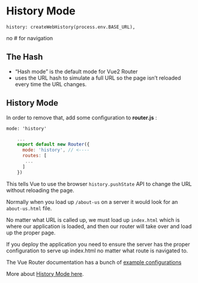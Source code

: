 # History Mode

```
history: createWebHistory(process.env.BASE_URL),
```

no # for navigation

## The Hash

- “Hash mode” is the default mode for Vue2 Router
- uses the URL hash to simulate a full URL so the page isn’t reloaded every time the URL changes.

## History Mode

In order to remove that, add some configuration to **router.js** :

`mode: 'history'`

```javascript
    ...
    export default new Router({
      mode: 'history', // <----
      routes: [
       ...
      ]
    })
```

This tells Vue to use the browser `history.pushState` API to change the URL without reloading the page.

Normally when you load up `/about-us` on a server it would look for an `about-us.html` file.

No matter what URL is called up, we must load up `index.html` which is where our application is loaded, and then our router will take over and load up the proper page.

If you deploy the application you need to ensure the server has the proper configuration to serve up index.html no matter what route is navigated to.

The Vue Router documentation has a bunch of [example configurations](https://router.vuejs.org/guide/essentials/history-mode.html#example-server-configurations)

More about [History Mode here](https://router.vuejs.org/guide/essentials/history-mode.html#example-server-configurations).
